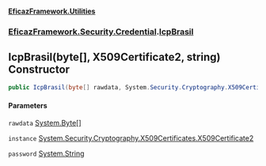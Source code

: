 #### [EficazFramework.Utilities](EficazFrameworkUtilities.md 'EficazFramework Utilities')
### [EficazFramework.Security.Credential](EficazFrameworkUtilities.md#EficazFramework.Security.Credential 'EficazFramework.Security.Credential').[IcpBrasil](EficazFramework.Security.Credential/IcpBrasil.md 'EficazFramework.Security.Credential.IcpBrasil')

## IcpBrasil(byte[], X509Certificate2, string) Constructor

```csharp
public IcpBrasil(byte[] rawdata, System.Security.Cryptography.X509Certificates.X509Certificate2 instance, string password=null);
```
#### Parameters

<a name='EficazFramework.Security.Credential.IcpBrasil.IcpBrasil(byte[],System.Security.Cryptography.X509Certificates.X509Certificate2,string).rawdata'></a>

`rawdata` [System.Byte](https://docs.microsoft.com/en-us/dotnet/api/System.Byte 'System.Byte')[[]](https://docs.microsoft.com/en-us/dotnet/api/System.Array 'System.Array')

<a name='EficazFramework.Security.Credential.IcpBrasil.IcpBrasil(byte[],System.Security.Cryptography.X509Certificates.X509Certificate2,string).instance'></a>

`instance` [System.Security.Cryptography.X509Certificates.X509Certificate2](https://docs.microsoft.com/en-us/dotnet/api/System.Security.Cryptography.X509Certificates.X509Certificate2 'System.Security.Cryptography.X509Certificates.X509Certificate2')

<a name='EficazFramework.Security.Credential.IcpBrasil.IcpBrasil(byte[],System.Security.Cryptography.X509Certificates.X509Certificate2,string).password'></a>

`password` [System.String](https://docs.microsoft.com/en-us/dotnet/api/System.String 'System.String')